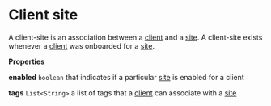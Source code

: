 # Client site

A client-site is an association between a [client](client.md) and a [site](site.md).
A client-site exists whenever a [client](client.md) was onboarded for a [site](site.md). 

**Properties**

**enabled** `boolean` that indicates if a particular [site](site.md) is enabled for a client

**tags** `List<String>` a list of tags that a [client](client.md) can associate with a [site](site.md)